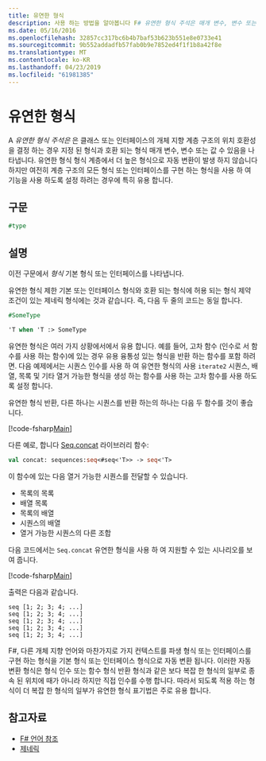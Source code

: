 ```yaml
---
title: 유연한 형식
description: 사용 하는 방법을 알아봅니다 F# 유연한 형식 주석은 매개 변수, 변수 또는 값에 지정 된 형식과 호환 되는 형식을 나타냅니다.
ms.date: 05/16/2016
ms.openlocfilehash: 32857cc317bc6b4b7baf53b623b551e8e0733e41
ms.sourcegitcommit: 9b552addadfb57fab0b9e7852ed4f1f1b8a42f8e
ms.translationtype: MT
ms.contentlocale: ko-KR
ms.lasthandoff: 04/23/2019
ms.locfileid: "61981385"
---
```

# <a name="flexible-types"></a>유연한 형식

A *유연한 형식 주석은* 은 클래스 또는 인터페이스의 개체 지향 계층 구조의 위치 호환성을 결정 하는 경우 지정 된 형식과 호환 되는 형식 매개 변수, 변수 또는 값 수 있음을 나타냅니다. 유연한 형식 형식 계층에서 더 높은 형식으로 자동 변환이 발생 하지 않습니다 하지만 여전히 계층 구조의 모든 형식 또는 인터페이스를 구현 하는 형식을 사용 하 여 기능을 사용 하도록 설정 하려는 경우에 특히 유용 합니다.

## <a name="syntax"></a>구문

```fsharp
#type
```

## <a name="remarks"></a>설명

이전 구문에서 *형식* 기본 형식 또는 인터페이스를 나타냅니다.

유연한 형식 제한 기본 또는 인터페이스 형식와 호환 되는 형식에 허용 되는 형식 제약 조건이 있는 제네릭 형식에는 것과 같습니다. 즉, 다음 두 줄의 코드는 동일 합니다.

```fsharp
#SomeType

'T when 'T :> SomeType
```

유연한 형식은 여러 가지 상황에서에서 유용 합니다. 예를 들어, 고차 함수 (인수로 서 함수를 사용 하는 함수)에 있는 경우 유용 융통성 있는 형식을 반환 하는 함수를 포함 하려면. 다음 예제에서는 시퀀스 인수를 사용 하 여 유연한 형식의 사용 `iterate2` 시퀀스, 배열, 목록 및 기타 열거 가능한 형식을 생성 하는 함수를 사용 하는 고차 함수를 사용 하도록 설정 합니다.

유연한 형식 반환, 다른 하나는 시퀀스를 반환 하는의 하나는 다음 두 함수를 것이 좋습니다.

[!code-fsharp[Main](../../../samples/snippets/fsharp/lang-ref-2/snippet4101.fs)]

다른 예로, 합니다 [Seq.concat](https://msdn.microsoft.com/library/2eeb69a9-fc2f-4b7d-8dee-101fa2b00712) 라이브러리 함수:

```fsharp
val concat: sequences:seq<#seq<'T>> -> seq<'T>
```

이 함수에 있는 다음 열거 가능한 시퀀스를 전달할 수 있습니다.

- 목록의 목록
- 배열 목록
- 목록의 배열
- 시퀀스의 배열
- 열거 가능한 시퀀스의 다른 조합

다음 코드에서는 `Seq.concat` 유연한 형식을 사용 하 여 지원할 수 있는 시나리오를 보여 줍니다.

[!code-fsharp[Main](../../../samples/snippets/fsharp/lang-ref-2/snippet4102.fs)]

출력은 다음과 같습니다.

```
seq [1; 2; 3; 4; ...]
seq [1; 2; 3; 4; ...]
seq [1; 2; 3; 4; ...]
seq [1; 2; 3; 4; ...]
seq [1; 2; 3; 4; ...]
```

F#, 다른 개체 지향 언어와 마찬가지로 가지 컨텍스트를 파생 형식 또는 인터페이스를 구현 하는 형식을 기본 형식 또는 인터페이스 형식으로 자동 변환 됩니다. 이러한 자동 변환 형식은 형식 인수 또는 함수 형식 반환 형식과 같은 보다 복잡 한 형식의 일부로 종속 된 위치에 때가 아니라 하지만 직접 인수를 수행 합니다. 따라서 되도록 적용 하는 형식이 더 복잡 한 형식의 일부가 유연한 형식 표기법은 주로 유용 합니다.

## <a name="see-also"></a>참고자료

- [F# 언어 참조](index.md)
- [제네릭](generics/index.md)